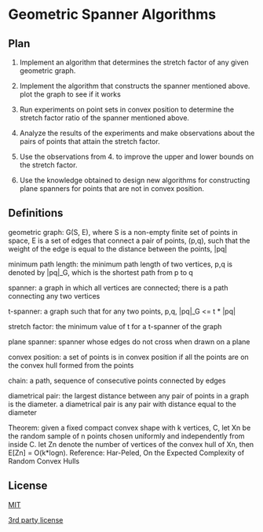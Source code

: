 # Geometric Spanner Algorithms

## Plan
1. Implement an algorithm that determines the stretch factor of any
given geometric graph.

2. Implement the algorithm that constructs the spanner mentioned
   above. plot the graph to see if it works

3. Run experiments on point sets in convex position to determine the
stretch factor ratio of the spanner mentioned above.

4. Analyze the results of the experiments and make observations about
the pairs of points that attain the stretch factor.

5. Use the observations from 4. to improve the upper and lower bounds on
the stretch factor.

6. Use the knowledge obtained to design new algorithms for constructing
plane spanners for points that are not in convex position. 

## Definitions

geometric graph: G(S, E), where S is a non-empty finite set of points
in space, E is a set of edges that connect a pair of points, (p,q),
such that the weight of the edge is equal to the distance between the
points, |pq|

minimum path length: the minimum path length of two vertices, p,q is
denoted by |pq|_G, which is the shortest path from p to q

spanner: a graph in which all vertices are connected; there is a path
connecting any two vertices

t-spanner: a graph such that for any two points, p,q, |pq|_G <= t *
|pq|

stretch factor: the minimum value of t for a t-spanner of the graph

plane spanner: spanner whose edges do not cross when drawn on a plane

convex position: a set of points is in convex position if all the
points are on the convex hull formed from the points

chain: a path, sequence of consecutive points connected by edges

diametrical pair: the largest distance between any pair of points in
a graph is the diameter. a diametrical pair is any pair with distance
equal to the diameter

Theorem: given a fixed compact convex shape with k vertices, C, let
Xn be the random sample of n points chosen uniformly and
independently from inside C. let Zn denote the number of vertices of
the convex hull of Xn, then E[Zn] = O(k*logn).
Reference: Har-Peled, On the Expected Complexity of Random Convex Hulls

## License

[MIT](LICENSE.txt)

[3rd party license](LICENSE_3RD_PARTY.txt)
